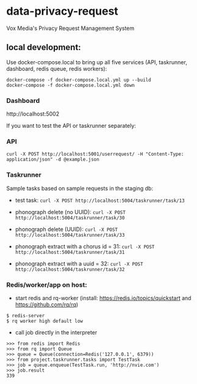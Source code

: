 # data-privacy-request
Vox Media's Privacy Request Management System

## local development:

Use docker-compose.local to bring up all five services (API, taskrunner, dashboard, redis queue, redis workers):

```
docker-compose -f docker-compose.local.yml up --build
docker-compose -f docker-compose.local.yml down
```

### Dashboard

http://localhost:5002


If you want to test the API or taskrunner separately:

### API

`curl -X POST http://localhost:5001/userrequest/ -H "Content-Type: application/json" -d @example.json`

### Taskrunner

Sample tasks based on sample requests in the staging db:

* test task:  `curl -X POST http://localhost:5004/taskrunner/task/13`

* phonograph delete (no UUID):  `curl -X POST http://localhost:5004/taskrunner/task/30`

* phonograph delete (UUID):  `curl -X POST http://localhost:5004/taskrunner/task/33`

* phonograph extract with a chorus id = 31:  `curl -X POST http://localhost:5004/taskrunner/task/31`

* phonograph extract with a uuid = 32:  `curl -X POST http://localhost:5004/taskrunner/task/32`



### Redis/worker/app on host:
* start redis and rq-worker (install: https://redis.io/topics/quickstart and https://github.com/rq/rq)
```
$ redis-server
$ rq worker high default low
```
* call job directly in the interpreter
```
>>> from redis import Redis
>>> from rq import Queue
>>> queue = Queue(connection=Redis('127.0.0.1', 6379))
>>> from project.taskrunner.tasks import TestTask
>>> job = queue.enqueue(TestTask.run, 'http://nvie.com')
>>> job.result
339
```
